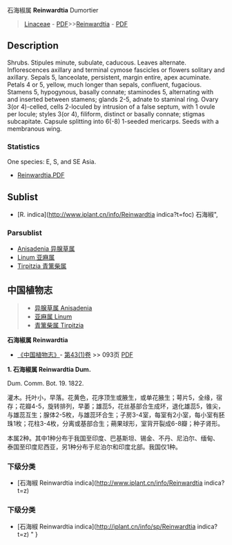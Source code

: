 石海椒属  **Reinwardtia** Dumortier

> [Linaceae](http://www.iplant.cn/info/Linaceae?t=foc) - [PDF](http://www.iplant.cn/foc/pdf/Linaceae.pdf)>>[Reinwardtia](http://www.iplant.cn/info/Reinwardtia?t=foc) - [PDF](http://www.iplant.cn/foc/pdf/Reinwardtia.pdf)

## Description

Shrubs. Stipules minute, subulate, caducous. Leaves alternate. Inflorescences axillary and terminal cymose fascicles or flowers solitary and axillary. Sepals 5, lanceolate, persistent, margin entire, apex acuminate. Petals 4 or 5, yellow, much longer than sepals, confluent, fugacious. Stamens 5, hypogynous, basally connate; staminodes 5, alternating with and inserted between stamens; glands 2-5, adnate to staminal ring. Ovary 3(or 4)-celled, cells 2-loculed by intrusion of a false septum, with 1 ovule per locule; styles 3(or 4), filiform, distinct or basally connate; stigmas subcapitate. Capsule splitting into 6(-8) 1-seeded mericarps. Seeds with a membranous wing.

### Statistics
One species: E, S, and SE Asia.


* [Reinwardtia.PDF](http://www.iplant.cn/foc/pdf/Reinwardtia.pdf)
## Sublist
* [R.  indica](http://www.iplant.cn/info/Reinwardtia indica?t=foc) 石海椒",

### Parsublist

* [Anisadenia  异腺草属](http://www.iplant.cn/info/Anisadenia?t=foc)
* [Linum  亚麻属](http://www.iplant.cn/info/Linum?t=foc)
* [Tirpitzia  青篱柴属](http://www.iplant.cn/info/Tirpitzia?t=foc)

## 中国植物志

> * [异腺草属  Anisadenia](Anisadenia-异腺草属.md)
> * [亚麻属  Linum](http://www.iplant.cn/info/Linum?t=z)
> * [青篱柴属  Tirpitzia](http://www.iplant.cn/info/Tirpitzia?t=z)


**石海椒属 Reinwardtia**

* [《中国植物志》](http://www.iplant.cn/frps)- [第43(1)卷](http://www.iplant.cn/frps/vol/43(1)) >> 093页 [PDF](http://www.iplant.cn/frps/pdf/43(1)/093y.pdf)


**1. 石海椒属 Reinwardtia Dum.**

Dum. Comm. Bot. 19. 1822.

灌木。托叶小，早落。花黄色，花序顶生或腋生，或单花腋生；萼片5，全缘，宿存；花瓣4-5，旋转排列，早萎；雄蕊5，花丝基部合生成环，退化雄蕊5，锥尖，与雄蕊互生；腺体2-5枚，与雄蕊环合生；子房3-4室，每室有2小室，每小室有胚珠1枚；花柱3-4枚，分离或基部合生；蒴果球形，室背开裂成6-8瓣；种子肾形。

本属2种。其中1种分布于我国至印度、巴基斯坦、锡金、不丹、尼泊尔、缅甸、泰国至印度尼西亚，另1种分布于尼泊尔和印度北部。我国仅1种。

### 下级分类
* [石海椒  Reinwardtia indica](http://www.iplant.cn/info/Reinwardtia indica?t=z)

### 下级分类
* [石海椒  Reinwardtia indica](http://iplant.cn/info/sp/Reinwardtia indica?t=z)
"
}